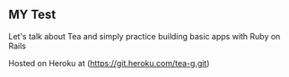 ## MY Test 

Let's talk about Tea and simply practice building basic apps with Ruby on Rails 

Hosted on Heroku at (https://git.heroku.com/tea-g.git)

<!--2016-02-22T05:45:42.987369+00:00 app[web.1]: ActionController::RoutingError (No route matches [GET] "/"):-->
